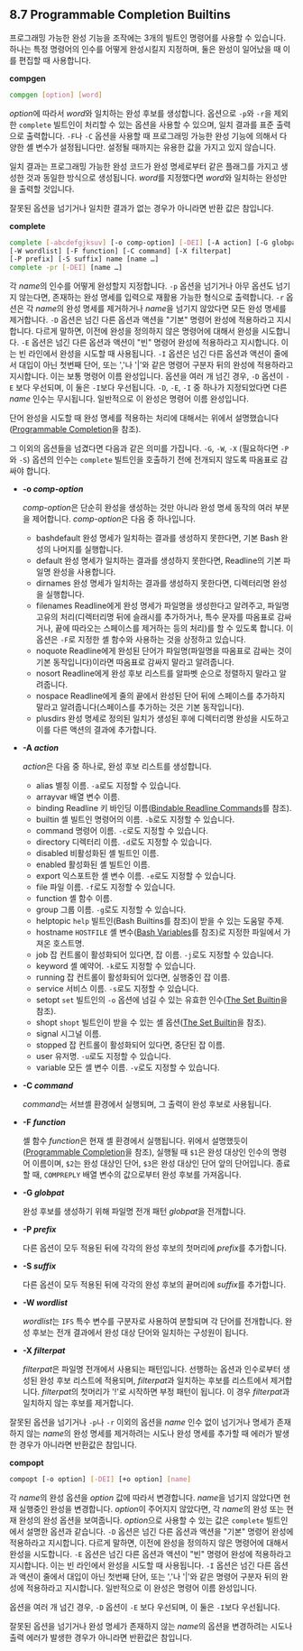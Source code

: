 ## 8.7 Programmable Completion Builtins
프로그래밍 가능한 완성 기능을 조작에는 3개의 빌트인 명령어를 사용할 수 있습니다. 하나는 특정 명령어의 인수를 어떻게 완성시킬지 지정하며, 둘은 완성이 일어났을 때 이를 편집할 때 사용합니다.

**compgen**

```sh
compgen [option] [word]
```
*option*에 따라서 *word*와 일치하는 완성 후보를 생성합니다. 옵션으로 `-p`와 `-r`을 제외한 `complete` 빌트인이 처리할 수 있는 옵션을 사용할 수 있으며, 일치 결과를 표준 출력으로 출력합니다. `-F`나 `-C` 옵션을 사용할 때 프로그래밍 가능한 완성 기능에 의해서 다양한 셸 변수가 설정됩니다만. 설정될 때까지는 유용한 값을 가지고 있지 않습니다.

일치 결과는 프로그래밍 가능한 완성 코드가 완성 명세로부터 같은 플래그를 가지고 생성한 것과 동일한 방식으로 생성됩니다. *word*를 지정했다면 *word*와 일치하는 완성만을 출력할 것입니다.

잘못된 옵션을 넘기거나 일치한 결과가 없는 경우가 아니라면 반환 값은 참입니다.

**complete**

```sh
complete [-abcdefgjksuv] [-o comp-option] [-DEI] [-A action] [-G globpat]
[-W wordlist] [-F function] [-C command] [-X filterpat]
[-P prefix] [-S suffix] name [name …]
complete -pr [-DEI] [name …]
```

각 *name*의 인수를 어떻게 완성할지 지정합니다. `-p` 옵션을 넘기거나 아무 옵션도 넘기지 않는다면, 존재하는 완성 명세를 입력으로 재활용 가능한 형식으로 출력합니다. `-r` 옵션은 각 *name*의 완성 명세를 제거하거나 *name*을 넘기지 않았다면 모든 완성 명세를 제거합니다. `-D` 옵션은 넘긴 다른 옵션과 액션을 "기본" 명령어 완성에 적용하라고 지시합니다. 다르게 말하면, 이전에 완성을 정의하지 않은 명령어에 대해서 완성을 시도합니다. `-E` 옵션은 넘긴 다른 옵션과 액션이 "빈" 명령어 완성에 적용하라고 지시합니다. 이는 빈 라인에서 완성을 시도할 때 사용됩니다. `-I` 옵션은 넘긴 다른 옵션과 액션이 줄에서 대입이 아닌 첫번째 단어, 또는 ','나 '|'와 같은 명령어 구분자 뒤의 완성에 적용하라고 지시합니다. 이는 보통 명령어 이름 완성입니다. 옵션을 여러 개 넘긴 경우, `-D` 옵션이 `-E` 보다 우선되며, 이 둘은 `-I`보다 우선됩니다. `-D`, `-E`, `-I` 중 하나가 지정되었다면 다른 *name* 인수는 무시됩니다. 일반적으로 이 완성은 명령어 이름 완성입니다.

단어 완성을 시도할 때 완성 명세를 적용하는 처리에 대해서는 위에서 설명했습니다([Programmable Completion](chapter_8_6.html)을 참조).

그 이외의 옵션들을 넘겼다면 다음과 같은 의미를 가집니다. `-G`, `-W`, `-X` (필요하다면 `-P`와 `-S`) 옵션의 인수는 `complete` 빌트인을 호출하기 전에 전개되지 않도록 따옴표로 감싸야 합니다.

- **-o *comp-option***

  *comp-option*은 단순히 완성을 생성하는 것만 아니라 완성 명세 동작의 여러 부분을 제어합니다. *comp-option*은 다음 중 하나입니다.
  - bashdefault
    완성 명세가 일치하는 결과를 생성하지 못한다면, 기본 Bash 완성의 나머지를 실행합니다.
  - default
    완성 명세가 일치하는 결과를 생성하지 못한다면, Readline의 기본 파일명 완성을 사용합니다.
  - dirnames
    완성 명세가 일치하는 결과를 생성하지 못한다면, 디렉터리명 완성을 실행합니다.
  - filenames
    Readline에게 완성 명세가 파일명을 생성한다고 알려주고, 파일명 고유의 처리(디렉터리명 뒤에 슬래시를 추가하거나, 특수 문자를 따옴표로 감싸거나, 끝에 따라오는 스페이스를 제거하는 등의 처리)를 할 수 있도록 합니다. 이 옵션은 `-F`로 지정한 셸 함수와 사용하는 것을 상정하고 있습니다.
  - noquote
    Readline에게 완성된 단어가 파일명(파일명을 따옴표로 감싸는 것이 기본 동작입니다)이라면 따옴표로 감싸지 말라고 알려줍니다.
  - nosort
    Readline에게 완성 후보 리스트를 알파벳 순으로 정렬하지 말라고 알려줍니다.
  - nospace
    Readline에게 줄의 끝에서 완성된 단어 뒤에 스페이스를 추가하지 말라고 알려줍니다(스페이스를 추가하는 것은 기본 동작입니다).
  - plusdirs
    완성 명세로 정의된 일치가 생성된 후에 디렉터리명 완성을 시도하고 이를 다른 액션의 결과에 추가합니다.
- **-A *action***

  *action*은 다음 중 하나로, 완성 후보 리스트를 생성합니다.
  - alias
    별칭 이름. `-a`로도 지정할 수 있습니다.
  - arrayvar
    배열 변수 이름.
  - binding
    Readline 키 바인딩 이름([Bindable Readline Commands](chapter_8_4.html)를 참조).
  - builtin
    셸 빌트인 명령어의 이름. `-b`로도 지정할 수 있습니다.
  - command
    명령어 이름. `-c`로도 지정할 수 있습니다.
  - directory
    디렉터리 이름. `-d`로도 지정할 수 있습니다.
  - disabled
    비활성화된 셸 빌트인 이름.
  - enabled
    활성화된 셸 빌트인 이름.
  - export
    익스포트한 셸 변수 이름. `-e`로도 지정할 수 있습니다.
  - file
    파일 이름. `-f`로도 지정할 수 있습니다.
  - function
    셸 함수 이름.
  - group
    그룹 이름. `-g`로도 지정할 수 있습니다.
  - helptopic
    `help` 빌트인(Bash Builtins를 참조)이 받을 수 있는 도움말 주제.
  - hostname
    `HOSTFILE` 셸 변수([Bash Variables](chapter_5_2.html)를 참조)로 지정한 파일에서 가져온 호스트명.
  - job
    잡 컨트롤이 활성화되어 있다면, 잡 이름. `-j`로도 지정할 수 있습니다.
  - keyword
    셸 예약어. `-k`로도 지정할 수 있습니다.
  - running
    잡 컨트롤이 활성화되어 있다면, 실행중인 잡 이름.
  - service
    서비스 이름. `-s`로도 지정할 수 있습니다.
  - setopt
    `set` 빌트인의 `-o` 옵션에 넘길 수 있는 유효한 인수([The Set Builtin](chapter_4_3_1.html)을 참조).
  - shopt
    `shopt` 빌트인이 받을 수 있는 셸 옵션([The Set Builtin](chapter_4_3_1.html)을 참조).
  - signal
    시그널 이름.
  - stopped
    잡 컨트롤이 활성화되어 있다면, 중단된 잡 이름.
  - user
    유저명. `-u`로도 지정할 수 있습니다.
  - variable
    모든 셸 변수 이름. `-v`로도 지정할 수 있습니다.
- **-C *command***

  *command*는 서브셸 환경에서 실행되며, 그 출력이 완성 후보로 사용됩니다.
- **-F *function***

  셸 함수 *function*은 현재 셸 환경에서 실행됩니다. 위에서 설명했듯이([Programmable Completion](chapter_8_6.html)을 참조), 실행될 때 `$1`은 완성 대상인 인수의 명령어 이름이며, `$2`는 완성 대상인 단어, `$3`은 완성 대상인 단어 앞의 단어입니다. 종료할 때, `COMPREPLY` 배열 변수의 값으로부터 완성 후보를 가져옵니다.
- **-G *globpat***

  완성 후보를 생성하기 위해 파일명 전개 패턴 *globpat*을 전개합니다.
- **-P *prefix***

  다른 옵션이 모두 적용된 뒤에 각각의 완성 후보의 첫머리에 *prefix*를 추가합니다.
- **-S *suffix***

  다른 옵션이 모두 적용된 뒤에 각각의 완성 후보의 끝머리에 *suffix*를 추가합니다.
- **-W *wordlist***

  *wordlist*는 `IFS` 특수 변수를 구분자로 사용하여 분할되며 각 단어를 전개합니다. 완성 후보는 전개 결과에서 완성 대상 단어와 일치하는 구성원이 됩니다.
- **-X *filterpat***

  *filterpat*은 파일명 전개에서 사용되는 패턴입니다. 선행하는 옵션과 인수로부터 생성된 완성 후보 리스트에 적용되며, *filterpat*과 일치하는 후보를 리스트에서 제거합니다. *filterpat*의 첫머리가 '!'로 시작하면 부정 패턴이 됩니다. 이 경우 *filterpat*과 일치하지 않는 후보를 제거합니다.

잘못된 옵션을 넘기거나 `-p`나 `-r` 이외의 옵션을 *name* 인수 없이 넘기거나 명세가 존재하지 않는 *name*의 완성 명세를 제거하려는 시도나 완성 명세를 추가할 때 에러가 발생한 경우가 아니라면 반환값은 참입니다.

**compopt**

```sh
compopt [-o option] [-DEI] [+o option] [name]
```

각 *name*의 완성 옵션을 *option* 값에 따라서 변경합니다. *name*을 넘기지 않았다면 현재 실행중인 완성을 변경합니다. *option*이 주어지지 않았다면, 각 *name*의 완성 또는 현재 완성의 완성 옵션을 보여줍니다. *option*으로 사용할 수 있는 값은 `complete` 빌트인에서 설명한 옵션과 같습니다. `-D` 옵션은 넘긴 다른 옵션과 액션을 "기본" 명령어 완성에 적용하라고 지시합니다. 다르게 말하면, 이전에 완성을 정의하지 않은 명령어에 대해서 완성을 시도합니다. `-E` 옵션은 넘긴 다른 옵션과 액션이 "빈" 명령어 완성에 적용하라고 지시합니다. 이는 빈 라인에서 완성을 시도할 때 사용됩니다. `-I` 옵션은 넘긴 다른 옵션과 액션이 줄에서 대입이 아닌 첫번째 단어, 또는 ','나 '|'와 같은 명령어 구분자 뒤의 완성에 적용하라고 지시합니다. 일반적으로 이 완성은 명령어 이름 완성입니다.

옵션을 여러 개 넘긴 경우, `-D` 옵션이 `-E` 보다 우선되며, 이 둘은 `-I`보다 우선됩니다.

잘못된 옵션을 넘기거나 완성 명세가 존재하지 않는 *name*의 옵션을 변경하려는 시도나 출력 에러가 발생한 경우가 아니라면 반환값은 참입니다.
